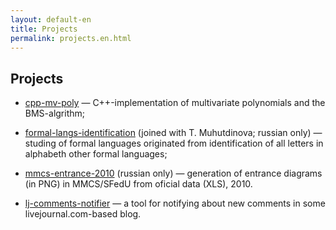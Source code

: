 ```yaml
---
layout: default-en
title: Projects
permalink: projects.en.html
---
```

## Projects

*   [cpp-mv-poly](http://code.google.com/p/cpp-mv-poly/) — C++-implementation of multivariate polynomials and the BMS-algrithm;

*   [formal-langs-identification](http://code.google.com/p/formal-langs-identification/) (joined with T. Muhutdinova; russian only) — studing of formal languages originated from identification of all letters in alphabeth other formal languages;

*   [mmcs-entrance-2010](http://code.google.com/p/mmcs-entrance-2010/) (russian only) — generation of entrance diagrams (in PNG) in MMCS/SFedU from oficial data (XLS), 2010.

*   [lj-comments-notifier](http://code.google.com/p/lj-comments-notifier/) — a tool for notifying about new comments in some livejournal.com-based blog.
